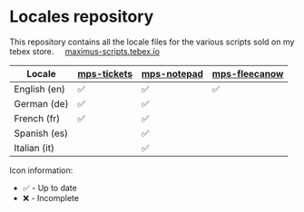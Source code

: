 # Locales repository

This repository contains all the locale files for the various scripts sold on my tebex store.
<a href="https://maximus-scripts.tebex.io" target="_blank" style="margin: 16px;">maximus-scripts.tebex.io</a>

<!-- start_recap -->
| Locale       | [mps-tickets](https://maximus-scripts.tebex.io/package/6748250) | [mps-notepad](https://maximus-scripts.tebex.io/package/6431472) | [mps-fleecanow](https://maximus-scripts.tebex.io/package/6947140) |
|--------------|-------------|-------------|---------------|
| English (en) | ✅           | ✅           | ✅             |
| German (de)  | ✅           | ✅           |              |
| French (fr)  | ✅           | ✅           |              |
| Spanish (es) |            | ✅           |              |
| Italian (it) |            | ✅           |              |
<!-- end_recap -->

Icon information:
* ✅ - Up to date
* ❌ - Incomplete
